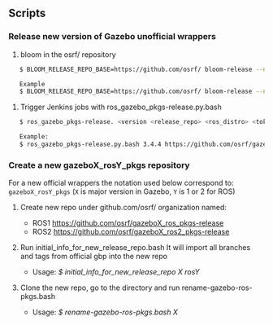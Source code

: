 ## Scripts

### Release new version of Gazebo unofficial wrappers

1. bloom in the osrf/ repository
```bash
   $ BLOOM_RELEASE_REPO_BASE=https://github.com/osrf/ bloom-release --no-pull-request --rosdistro <ros_distro> --track <ros_distro> gazeboX_ros[2]_pkgs

   Example
   $ BLOOM_RELEASE_REPO_BASE=https://github.com/osrf/ bloom-release --no-pull-request --rosdistro foxy --track foxy gazebo11_ros2_pkgs
```

1. Trigger Jenkins jobs with ros_gazebo_pkgs-release.py.bash
```bash
   $ ros_gazebo_pkgs-release. <version <release_repo> <ros_distro> <token> 'other arguments used in release.py'*

   Example:
   $ ros_gazebo_pkgs-release.py.bash 3.4.4 https://github.com/osrf/gazebo11_ros2_pkgs-release foxy xxx -r 1 --dry-run
```

### Create a new gazeboX_rosY_pkgs repository

For a new official wrappers the notation used below correspond to:
`gazeboX_rosY_pkgs` (`X` is major version in Gazebo, `Y` is 1 or 2 for ROS)

 1. Create new repo under github.com/osrf/ organization named:
    - ROS1 https://github.com/osrf/gazeboX_ros_pkgs-release
    - ROS2 https://github.com/osrf/gazeboX_ros2_pkgs-release

 1. Run initial_info_for_new_release_repo.bash
    It will import all branches and tags from official gbp into the new repo
    - Usage: *$ initial_info_for_new_release_repo X rosY*

 1. Clone the new repo, go to the directory and run rename-gazebo-ros-pkgs.bash
    - Usage: *$ rename-gazebo-ros-pkgs.bash X <space separted list of rosdistros to release>*

